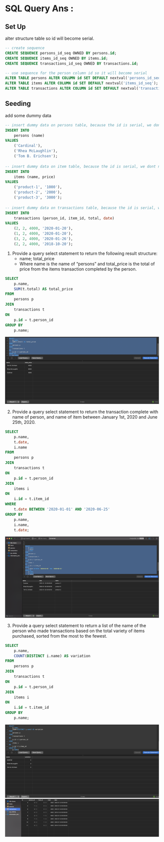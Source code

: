 # SQL Query Ans :

## Set Up

alter structure table so id will become serial.

```sql
-- create sequence
CREATE SEQUENCE persons_id_seq OWNED BY persons.id;
CREATE SEQUENCE items_id_seq OWNED BY items.id;
CREATE SEQUENCE transactions_id_seq OWNED BY transactions.id;
```

```sql
-- use sequence for the person column id so it will become serial
ALTER TABLE persons ALTER COLUMN id SET DEFAULT nextval('persons_id_seq');
ALTER TABLE items ALTER COLUMN id SET DEFAULT nextval('items_id_seq');
ALTER TABLE transactions ALTER COLUMN id SET DEFAULT nextval('transactions_id_seq');
```

## Seeding

add some dummy data

```sql
-- insert dummy data on persons table, because the id is serial, we dont need to add id manualy
INSERT INTO 
	persons (name)
VALUES 
	('Cardinal'),
	('Rhea McLaughlin'), 
	('Tom B. Erichsen');

-- insert dummy data on item table, because the id is serial, we dont need to add id manualy
INSERT INTO 
	items (name, price)
VALUES 
	('product-1', '1000'),
	('product-2', '2000'),
	('product-3', '3000');
	
-- insert dummy data on transactions table, because the id is serial, we dont need to add id manualy
INSERT INTO 
	transactions (person_id, item_id, total, date)
VALUES 
	(2, 2, 4000, '2020-01-20'),
	(1, 2, 4000, '2020-01-20'),
	(3, 2, 4000, '2020-01-26'),
	(2, 2, 4000, '2018-10-20');
```

1) Provide a query select statement to return the following result structure:
    - name; total_price
    - Where name is the name of “persons” and total_price is the total of price from the items transaction completed by the person.

```sql
SELECT 
	p.name, 
	SUM(t.total) AS total_price
FROM 
	persons p
JOIN 
	transactions t
ON 
	p.id = t.person_id
GROUP BY 
	p.name;
```


![release-1](./assets/img-sqlquery-1.png)

2) Provide a query select statement to return the transaction complete with name of person, and name of item between January 1st, 2020 and June 25th, 2020.

```sql
SELECT 
	p.name, 
	t.date,
	i.name
FROM 
	persons p
JOIN 
	transactions t
ON 
	p.id = t.person_id
JOIN 
	items i
ON 
	i.id = t.item_id
WHERE 
	t.date BETWEEN '2020-01-01' AND '2020-06-25'
GROUP BY 
	p.name,
	i.name,
	t.date;
```
![release-2](./assets/img-sqlquery-2.png)

3) Provide a query select statement to return a list of the name of the person who made transactions based on the total variety of items purchased, sorted from the most to the fewest.


```sql
SELECT 
	p.name, 
	COUNT(DISTINCT i.name) AS variation
FROM 
	persons p
JOIN 
	transactions t
ON 
	p.id = t.person_id
JOIN 
	items i
ON 
	i.id = t.item_id
GROUP BY 
	p.name;
```
![release-3](./assets/img-sqlquery-3.png)
![release-3](./assets/img-sql-data.png)
